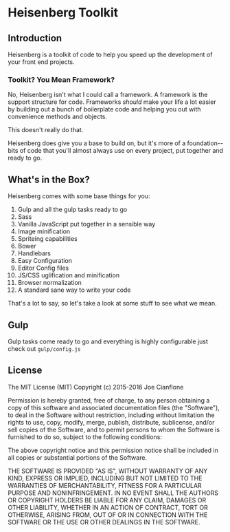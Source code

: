# Heisenberg Toolkit

## Introduction

Heisenberg is a toolkit of code to help you speed up the development of your front end projects.

### Toolkit? You Mean Framework?

No, Heisenberg isn't what I could call a framework. A framework is the support structure for code. Frameworks *should* make your life a lot easier by building out a bunch of boilerplate code and helping you out with convenience methods and objects.

This doesn't really do that.

Heisenberg does give you a base to build on, but it's more of a foundation--bits of code that you'll almost always use on every project, put together and ready to go.

## What's in the Box?

Heisenberg comes with some base things for you:

1. Gulp and all the gulp tasks ready to go
2. Sass
3. Vanilla JavaScript put together in a sensible way
4. Image minification
5. Spriteing capabilities
6. Bower
7. Handlebars
8. Easy Configuration
9. Editor Config files
10. JS/CSS uglification and minification
11. Browser normalization
12. A standard sane way to write your code

That's a lot to say, so let's take a look at some stuff to see what we mean.

## Gulp

Gulp tasks come ready to go and everything is highly configurable just check out `gulp/config.js`


## License

The MIT License (MIT)
Copyright (c) 2015-2016 Joe Cianflone

Permission is hereby granted, free of charge, to any person obtaining a copy of this software and associated documentation files (the "Software"), to deal in the Software without restriction, including without limitation the rights to use, copy, modify, merge, publish, distribute, sublicense, and/or sell copies of the Software, and to permit persons to whom the Software is furnished to do so, subject to the following conditions:

The above copyright notice and this permission notice shall be included in all copies or substantial portions of the Software.

THE SOFTWARE IS PROVIDED "AS IS", WITHOUT WARRANTY OF ANY KIND, EXPRESS OR IMPLIED, INCLUDING BUT NOT LIMITED TO THE WARRANTIES OF MERCHANTABILITY, FITNESS FOR A PARTICULAR PURPOSE AND NONINFRINGEMENT. IN NO EVENT SHALL THE AUTHORS OR COPYRIGHT HOLDERS BE LIABLE FOR ANY CLAIM, DAMAGES OR OTHER LIABILITY, WHETHER IN AN ACTION OF CONTRACT, TORT OR OTHERWISE, ARISING FROM, OUT OF OR IN CONNECTION WITH THE SOFTWARE OR THE USE OR OTHER DEALINGS IN THE SOFTWARE.
